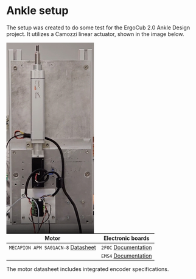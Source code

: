 # Ankle setup
The setup was created to do some test for the ErgoCub 2.0 Ankle Design project. It utilizes a Camozzi linear actuator, shown in the image below. <br>

<img align="left" src="readme_assets/imgs/setup.jpg">

| Motor  	| Electronic boards 	|
|--------	|-------------------	|
| `MECAPION APM SA01ACN-8` [Datasheet](http://wingst-icub.iit.local/direct_download.php?LINK=%2F%2Fiiticubstor01.iit.local%2Ficub-tech%2Fmechatronics%2FDatasheet%2FMotors%2FMecapion%2FMecapion+servo+motors+2012.pdf) 	| `2FOC` [Documentation](https://github.com/icub-tech-iit/electronics-boards/tree/master/2foc/docs)              	|
|| `EMS4` [Documentation](https://github.com/icub-tech-iit/electronics-boards/tree/master/ems4/docs)              	| <br>

The motor datasheet includes integrated encoder specifications.
